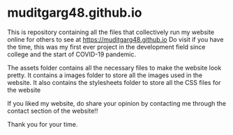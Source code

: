 # muditgarg48.github.io

This is repository containing all the files that collectively run my website online for others to see at https://muditgarg48.github.io
Do visit if you have the time, this was my first ever project in the development field since college and the start of COVID-19 pandemic.

The assets folder contains all the necessary files to make the website look pretty.
It contains a images folder to store all the images used in the website.
It also contains the stylesheets folder to store all the CSS files for the website

If you liked my website, do share your opinion by contacting me through the contact section of the website!!

Thank you for your time.
